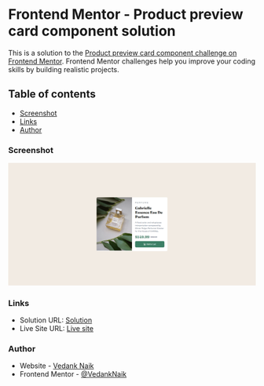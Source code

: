 # Frontend Mentor - Product preview card component solution

This is a solution to the [Product preview card component challenge on Frontend Mentor](https://www.frontendmentor.io/challenges/product-preview-card-component-GO7UmttRfa). Frontend Mentor challenges help you improve your coding skills by building realistic projects. 

## Table of contents

- [Screenshot](#screenshot)
- [Links](#links)
- [Author](#author)

### Screenshot

![![Screenshot]](./images/screenshot.png)

### Links

- Solution URL: [Solution]()
- Live Site URL: [Live site](https://vedanknaik.github.io/frontend-mentor-challenges/product-preview-card-component-main)

### Author

- Website - [Vedank Naik](https://vedank-naik.vercel.app)
- Frontend Mentor - [@VedankNaik](https://www.frontendmentor.io/profile/VedankNaik)
